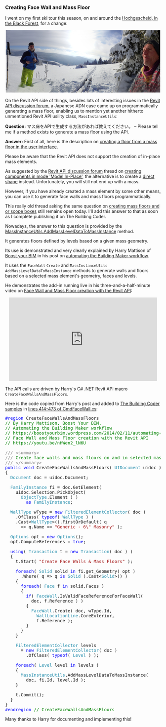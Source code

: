 <head>
<meta http-equiv="Content-Type" content="text/html; charset=utf-8">
<link rel="stylesheet" type="text/css" href="bc.css">
<!--
<script src="run_prettify.js" type="text/javascript"></script>
<script src="https://google-code-prettify.googlecode.com/svn/loader/run_prettify.js" type="text/javascript"></script>
-->
<script src="https://cdn.rawgit.com/google/code-prettify/master/loader/run_prettify.js" type="text/javascript"></script>
</head>

<!---

13663566 [APIによるマス床の生成方法 -- How to generate mass floor using API]

Creating face wall and mass floor via #RevitAPI @AutodeskRevit #bim #dynamobim @AutodeskForge #ForgeDevCon http://bit.ly/facewallmassfloor thanks to @harrymattison 

I went on my first ski tour this season...
lots of interesting issues in
the Revit API discussion forum... 
a Japanese case on programmatically generating a mass floor, enabling us to mention yet another hitherto unmentioned Revit API usility class, <code>MassInstanceUtils</code>...
Please tell me if a method exists to generate a mass floor using the API...

--->

### Creating Face Wall and Mass Floor

I went on my first ski tour this season, on and around
the [Hochgescheid, in the Black Forest](https://en.wikipedia.org/wiki/List_of_mountains_and_hills_of_the_Black_Forest),
for a change:

<center>
<img src="img/020_michael_jeremy_1000x404.jpg" alt="Hochgescheid" width="500"/>
</center>

On the Revit API side of things, besides lots of interesting issues in
the [Revit API discussion forum](http://forums.autodesk.com/t5/revit-api-forum/bd-p/160),
a Japanese ADN case came up on programmatically generating a mass floor, enabling us to mention yet another hitherto unmentioned Revit API usility class, `MassInstanceUtils`:

**Question:** マス床をAPIで生成する方法があれば教えてください。 &ndash; Please tell me if a method exists to generate a mass floor using the API.

**Answer:** First of all, here is the description
on [creating a floor from a mass floor in the user interface](http://help.autodesk.com/view/RVT/2018/ENU/?guid=GUID-03EABD3A-4736-4762-97F8-F473FEE18162).

Please be aware that the Revit API does not support the creation of in-place mass elements.

As suggested by
the [Revit API discussion forum](http://forums.autodesk.com/t5/revit-api-forum/bd-p/160) thread
on [creating components in mode 'Model In-Place'](https://forums.autodesk.com/t5/revit-api-forum/creation-components-in-mode-model-in-place/m-p/3822639),
the alternative is to create a [direct shape](http://thebuildingcoder.typepad.com/blog/about-the-author.html#5.50) instead.
Unfortunately, you will still not end up with a mass.

However, if you have already created a mass element by some other means, you can use it to generate face walls and mass floors programmatically.

This really old thread asking the same question
on [creating mass floors and or scope boxes](https://forums.autodesk.com/t5/revit-api-forum/creating-mass-floors-and-or-scope-boxes/m-p/2388509) still
remains open today.
I'll add this answer to that as soon as I complete publishing it on The Building Coder.

Nowadays, the answer to this question is provided by
the [MassInstanceUtils.AddMassLevelDataToMassInstance](http://www.revitapidocs.com/2018.1/fe3b251b-2677-094d-7e72-77fea0f49f24.htm) method.

It generates floors defined by levels based on a given mass geometry.

Its use is demonstrated and very clearly explained
by Harry Mattison of [Boost your BIM](https://boostyourbim.wordpress.com) in his post
on [automating the Building Maker workflow](https://boostyourbim.wordpress.com/2014/02/11/automating-the-building-maker-workflow).

It uses the `FaceWall` `Create` and `MassInstanceUtils` `AddMassLevelDataToMassInstance` methods to generate walls and floors based on a selected mass element's geometry, faces and levels.

He demonstrates the add-in running live in his three-and-a-half-minute video
on [Face Wall and Mass Floor creation with the Revit API](https://youtu.be/nHWen2_lN6U):

<center>
<iframe width="480" height="270" src="https://www.youtube.com/embed/nHWen2_lN6U" frameborder="0" gesture="media" allow="encrypted-media" allowfullscreen></iframe>
</center>

The API calls are driven by Harry's C# .NET Revit API macro `CreateFaceWallsAndMassFloors`.

Here is the code copied from Harry's post and added
to [The Building Coder samples](https://github.com/jeremytammik/the_building_coder_samples)
in [lines 414-473 of CmdFaceWall.cs](https://github.com/jeremytammik/the_building_coder_samples/blob/master/BuildingCoder/BuildingCoder/CmdFaceWall.cs#L414-L473):

<pre class="code">
<span style="color:blue;">#region</span>&nbsp;CreateFaceWallsAndMassFloors
<span style="color:green;">//&nbsp;By&nbsp;Harry&nbsp;Mattison,&nbsp;Boost&nbsp;Your&nbsp;BIM,</span>
<span style="color:green;">//&nbsp;Automating&nbsp;the&nbsp;Building&nbsp;Maker&nbsp;workflow</span>
<span style="color:green;">//&nbsp;https://boostyourbim.wordpress.com/2014/02/11/automating-the-building-maker-workflow/</span>
<span style="color:green;">//&nbsp;Face&nbsp;Wall&nbsp;and&nbsp;Mass&nbsp;Floor&nbsp;creation&nbsp;with&nbsp;the&nbsp;Revit&nbsp;API</span>
<span style="color:green;">//&nbsp;https://youtu.be/nHWen2_lN6U</span>
 
<span style="color:gray;">///</span><span style="color:green;">&nbsp;</span><span style="color:gray;">&lt;</span><span style="color:gray;">summary</span><span style="color:gray;">&gt;</span>
<span style="color:gray;">///</span><span style="color:green;">&nbsp;Create&nbsp;face&nbsp;walls&nbsp;and&nbsp;mass&nbsp;floors&nbsp;on&nbsp;and&nbsp;in&nbsp;selected&nbsp;mass&nbsp;element</span>
<span style="color:gray;">///</span><span style="color:green;">&nbsp;</span><span style="color:gray;">&lt;/</span><span style="color:gray;">summary</span><span style="color:gray;">&gt;</span>
<span style="color:blue;">public</span>&nbsp;<span style="color:blue;">void</span>&nbsp;CreateFaceWallsAndMassFloors(&nbsp;<span style="color:#2b91af;">UIDocument</span>&nbsp;uidoc&nbsp;)
{
&nbsp;&nbsp;<span style="color:#2b91af;">Document</span>&nbsp;doc&nbsp;=&nbsp;uidoc.Document;
 
&nbsp;&nbsp;<span style="color:#2b91af;">FamilyInstance</span>&nbsp;fi&nbsp;=&nbsp;doc.GetElement(
&nbsp;&nbsp;&nbsp;&nbsp;uidoc.Selection.PickObject(
&nbsp;&nbsp;&nbsp;&nbsp;&nbsp;&nbsp;<span style="color:#2b91af;">ObjectType</span>.Element&nbsp;)&nbsp;)
&nbsp;&nbsp;&nbsp;&nbsp;&nbsp;&nbsp;&nbsp;&nbsp;<span style="color:blue;">as</span>&nbsp;<span style="color:#2b91af;">FamilyInstance</span>;
 
&nbsp;&nbsp;<span style="color:#2b91af;">WallType</span>&nbsp;wType&nbsp;=&nbsp;<span style="color:blue;">new</span>&nbsp;<span style="color:#2b91af;">FilteredElementCollector</span>(&nbsp;doc&nbsp;)
&nbsp;&nbsp;&nbsp;&nbsp;.OfClass(&nbsp;<span style="color:blue;">typeof</span>(&nbsp;<span style="color:#2b91af;">WallType</span>&nbsp;)&nbsp;)
&nbsp;&nbsp;&nbsp;&nbsp;.Cast&lt;<span style="color:#2b91af;">WallType</span>&gt;().FirstOrDefault(&nbsp;q
&nbsp;&nbsp;&nbsp;&nbsp;&nbsp;&nbsp;=&gt;&nbsp;q.Name&nbsp;==&nbsp;<span style="color:#a31515;">&quot;Generic&nbsp;-&nbsp;6\&quot;&nbsp;Masonry&quot;</span>&nbsp;);
 
&nbsp;&nbsp;<span style="color:#2b91af;">Options</span>&nbsp;opt&nbsp;=&nbsp;<span style="color:blue;">new</span>&nbsp;<span style="color:#2b91af;">Options</span>();
&nbsp;&nbsp;opt.ComputeReferences&nbsp;=&nbsp;<span style="color:blue;">true</span>;
 
&nbsp;&nbsp;<span style="color:blue;">using</span>(&nbsp;<span style="color:#2b91af;">Transaction</span>&nbsp;t&nbsp;=&nbsp;<span style="color:blue;">new</span>&nbsp;<span style="color:#2b91af;">Transaction</span>(&nbsp;doc&nbsp;)&nbsp;)
&nbsp;&nbsp;{
&nbsp;&nbsp;&nbsp;&nbsp;t.Start(&nbsp;<span style="color:#a31515;">&quot;Create&nbsp;Face&nbsp;Walls&nbsp;&amp;&nbsp;Mass&nbsp;Floors&quot;</span>&nbsp;);
 
&nbsp;&nbsp;&nbsp;&nbsp;<span style="color:blue;">foreach</span>(&nbsp;<span style="color:#2b91af;">Solid</span>&nbsp;solid&nbsp;<span style="color:blue;">in</span>&nbsp;fi.get_Geometry(&nbsp;opt&nbsp;)
&nbsp;&nbsp;&nbsp;&nbsp;&nbsp;&nbsp;.Where(&nbsp;q&nbsp;=&gt;&nbsp;q&nbsp;<span style="color:blue;">is</span>&nbsp;<span style="color:#2b91af;">Solid</span>&nbsp;).Cast&lt;<span style="color:#2b91af;">Solid</span>&gt;()&nbsp;)
&nbsp;&nbsp;&nbsp;&nbsp;{
&nbsp;&nbsp;&nbsp;&nbsp;&nbsp;&nbsp;<span style="color:blue;">foreach</span>(&nbsp;<span style="color:#2b91af;">Face</span>&nbsp;f&nbsp;<span style="color:blue;">in</span>&nbsp;solid.Faces&nbsp;)
&nbsp;&nbsp;&nbsp;&nbsp;&nbsp;&nbsp;{
&nbsp;&nbsp;&nbsp;&nbsp;&nbsp;&nbsp;&nbsp;&nbsp;<span style="color:blue;">if</span>(&nbsp;<span style="color:#2b91af;">FaceWall</span>.IsValidFaceReferenceForFaceWall(
&nbsp;&nbsp;&nbsp;&nbsp;&nbsp;&nbsp;&nbsp;&nbsp;&nbsp;&nbsp;doc,&nbsp;f.Reference&nbsp;)&nbsp;)
&nbsp;&nbsp;&nbsp;&nbsp;&nbsp;&nbsp;&nbsp;&nbsp;{
&nbsp;&nbsp;&nbsp;&nbsp;&nbsp;&nbsp;&nbsp;&nbsp;&nbsp;&nbsp;<span style="color:#2b91af;">FaceWall</span>.Create(&nbsp;doc,&nbsp;wType.Id,
&nbsp;&nbsp;&nbsp;&nbsp;&nbsp;&nbsp;&nbsp;&nbsp;&nbsp;&nbsp;&nbsp;&nbsp;<span style="color:#2b91af;">WallLocationLine</span>.CoreExterior,
&nbsp;&nbsp;&nbsp;&nbsp;&nbsp;&nbsp;&nbsp;&nbsp;&nbsp;&nbsp;&nbsp;&nbsp;f.Reference&nbsp;);
&nbsp;&nbsp;&nbsp;&nbsp;&nbsp;&nbsp;&nbsp;&nbsp;}
&nbsp;&nbsp;&nbsp;&nbsp;&nbsp;&nbsp;}
&nbsp;&nbsp;&nbsp;&nbsp;}
 
&nbsp;&nbsp;&nbsp;&nbsp;<span style="color:#2b91af;">FilteredElementCollector</span>&nbsp;levels
&nbsp;&nbsp;&nbsp;&nbsp;&nbsp;&nbsp;=&nbsp;<span style="color:blue;">new</span>&nbsp;<span style="color:#2b91af;">FilteredElementCollector</span>(&nbsp;doc&nbsp;)
&nbsp;&nbsp;&nbsp;&nbsp;&nbsp;&nbsp;&nbsp;&nbsp;.OfClass(&nbsp;<span style="color:blue;">typeof</span>(&nbsp;<span style="color:#2b91af;">Level</span>&nbsp;)&nbsp;);
 
&nbsp;&nbsp;&nbsp;&nbsp;<span style="color:blue;">foreach</span>(&nbsp;<span style="color:#2b91af;">Level</span>&nbsp;level&nbsp;<span style="color:blue;">in</span>&nbsp;levels&nbsp;)
&nbsp;&nbsp;&nbsp;&nbsp;{
&nbsp;&nbsp;&nbsp;&nbsp;&nbsp;&nbsp;<span style="color:#2b91af;">MassInstanceUtils</span>.AddMassLevelDataToMassInstance(
&nbsp;&nbsp;&nbsp;&nbsp;&nbsp;&nbsp;&nbsp;&nbsp;doc,&nbsp;fi.Id,&nbsp;level.Id&nbsp;);
&nbsp;&nbsp;&nbsp;&nbsp;}
 
&nbsp;&nbsp;&nbsp;&nbsp;t.Commit();
&nbsp;&nbsp;}
}
<span style="color:blue;">#endregion</span>&nbsp;<span style="color:green;">//&nbsp;CreateFaceWallsAndMassFloors</span>
</pre>

Many thanks to Harry for documenting and implementing this!
